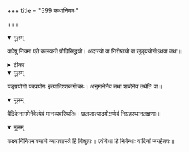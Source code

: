 +++
title = "599 कथानियमः"

+++


<details open><summary>मूलम्</summary>

वादेषु नियमा एते कल्प्यन्ते प्रौढिसिद्धयो। अदन्त्यो वा निरोष्ठ्यो वा लुङ्प्रयोगोऽथवा तथा॥
</details>



<details><summary>टीका</summary>

स. सि.[4-63]
</details>



<details open><summary>मूलम्</summary>

यङ्प्रयोगो यक्प्रयोगः इत्यादिश्शब्दगोचरः। अनुमानेनैव तथा शब्देनैव तथेति वा॥
</details>



<details open><summary>मूलम्</summary>

वैदिकेनागमेनैवेत्येवं मानव्यवस्थितिः। छलजात्यादयोऽप्येवं निग्रहस्थानलक्षणाः॥
</details>



<details open><summary>मूलम्</summary>

कक्ष्यागिनियमाश्चापि न्यायशास्त्रे हि विश्रुताः। एवंविधा हि निर्बन्धाः वादिनां जयहेतवः॥
</details>

